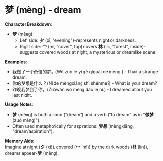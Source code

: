 # **梦 (mèng) - dream**

**Character Breakdown**:  
- **梦** (mèng):
  - Left side: **夕** (xī, "evening")-represents night or darkness.
  - Right side: **冖** (mì, "cover", top) covers **林** (lín, "forest", inside)-suggests covered woods at night, a mysterious or dreamlike scene.

**Examples**:  
- 我做了一个奇怪的梦。(Wǒ zuò le yí gè qíguài de mèng.) - I had a strange dream.  
- 你的梦想是什么？(Nǐ de mèngxiǎng shì shénme?) - What is your dream?  
- 昨晚我梦到了你。(Zuówǎn wǒ mèng dào le nǐ.) - I dreamed about you last night.

**Usage Notes**:  
- **梦** (mèng) is both a noun ("dream") and a verb ("to dream" as in "**做梦** (zuò mèng)").  
- Often used metaphorically for aspirations: **梦想** (mèngxiǎng, "dream/aspiration").

**Memory Aids**:  
Imagine at night (**夕** (xī)), covered (**冖** (mì)) by the dark woods (**林** (lín)), dreams appear-**梦** (mèng).
